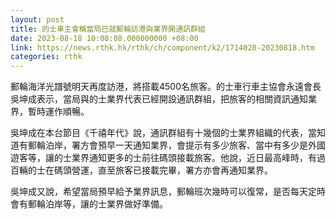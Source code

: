 ```yaml
---
layout: post
title: 的士車主會稱當局已就郵輪訪港與業界開通訊群組
date: 2023-08-18 10:08:08.000000000 +08:00
link: https://news.rthk.hk/rthk/ch/component/k2/1714020-20230818.htm
categories: rthk
---
```


郵輪海洋光譜號明天再度訪港，將搭載4500名旅客。的士車行車主協會永遠會長吳坤成表示，當局與的士業界代表已經開設通訊群組，把旅客的相關資訊通知業界，暫時運作順暢。

吳坤成在本台節目《千禧年代》說，通訊群組有十幾個的士業界組織的代表，當知道有郵輪泊岸，署方會預早一天通知業界，會提示有多少旅客、當中有多少是外國遊客等，讓的士業界通知更多的士前往碼頭接載旅客。他說，近日最高峰時，有過百輛的士在碼頭營運，直至旅客已接載完畢，署方亦會再通知業界。

吳坤成又說，希望當局預早給予業界訊息，郵輪班次幾時可以復常，是否每天定時會有郵輪泊岸等，讓的士業界做好準備。

